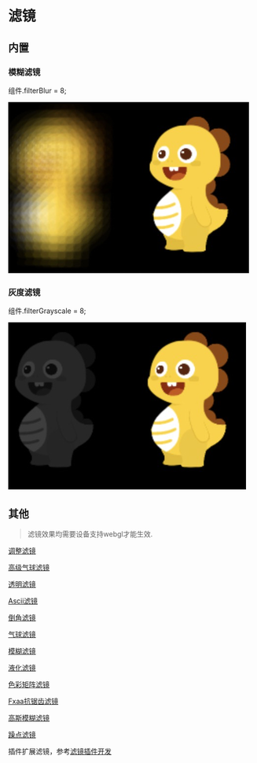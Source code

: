# 滤镜

## 内置

### 模糊滤镜

组件.filterBlur = 8;

![image](../assets/filterbulur.png)

### 灰度滤镜

组件.filterGrayscale = 8;

![image](../assets/filterGrayscale.png)

## 其他

>滤镜效果均需要设备支持webgl才能生效.

 [调整滤镜](./filters/filterAdjustment)

 [高级气球滤镜](./filters/filterAdvancedBloom)

 [透明滤镜](./filters/filterAlpha)

 [Ascii滤镜](./filters/filterAscii)

 [倒角滤镜](./filters/filterBevel)

 [气球滤镜](./filters/filterBloom)

 [模糊滤镜](./filters/filterBlur)

 [液化滤镜](./filters/filterBulgePinch)

 [色彩矩阵滤镜](./filters/filterColorMatrix)

 [Fxaa抗锯齿滤镜](./filters/filterFxaa)

 [高斯模糊滤镜](./filters/filterKawaseBlur)

 [躁点滤镜](./filters/filterNoise)


插件扩展滤镜，参考[滤镜插件开发](filter-plugs.html)


